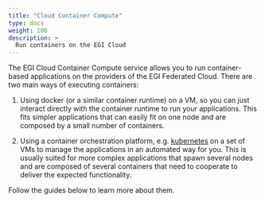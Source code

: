 ```yaml
---
title: "Cloud Container Compute"
type: docs
weight: 100
description: >
  Run containers on the EGI Cloud 
---
```


The EGI Cloud Container Compute service allows you to run container-based applications
on the providers of the EGI Federated Cloud. There are two main ways of executing
containers:

1. Using docker (or a similar container runtime) on a VM, so you can just
   interact directly with the container runtime to run your applications. This
   fits simpler applications that can easily fit on one node and are composed
   by a small number of containers.

1. Using a container orchestration platform, e.g. [kubernetes](https://kubernetes.io)
   on a set of VMs to manage the applications in an automated way for you. This
   is usually suited for more complex applications that spawn several nodes and
   are composed of several containers that need to cooperate to deliver the
   expected functionality.

Follow the guides below to learn more about them.
